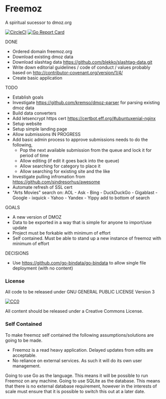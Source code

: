 # Freemoz
A spiritual sucessor to dmoz.org

[![CircleCI](https://circleci.com/gh/boyter/freemoz.svg?style=svg)](https://circleci.com/gh/boyter/freemoz)
[![Go Report Card](https://goreportcard.com/badge/github.com/boyter/freemoz)](https://goreportcard.com/report/github.com/boyter/freemoz)



DONE
- Ordered domain freemoz.org
- Download existing dmoz data
- Download slashtag data https://github.com/blekko/slashtag-data.git
- Write down editorial guidelines / code of conduct / values probably based on http://contributor-covenant.org/version/1/4/
- Create basic application

TODO
- Establish goals
- Investigate https://github.com/kremso/dmoz-parser for parsing existing dmoz data
- Build data converters
- Add letsencrypt https cert https://certbot.eff.org/#ubuntuxenial-nginx
- Setup website
- Setup simple landing page
- Allow submissions IN PROGRESS
- Add basic admin process to approve submissions needs to do the following,
  - Pop the next available submission from the queue and lock it for period of time
  - Allow editing (if edit it goes back into the queue)
  - Allow searching for category to place it
  - Allow searching for existing site and the like
- Investigate pulling infromation from https://github.com/sindresorhus/awesome
- Automate refresh of SSL cert
- "Arts Movies" search on:  AOL - Ask - Bing - DuckDuckGo - Gigablast - Google - ixquick - Yahoo - Yandex - Yippy add to bottom of search

GOALS
- A new version of DMOZ
- Data to be exported in a way that is simple for anyone to import/use update
- Project must be forkable with minimum of effort
- Self contained. Must be able to stand up a new instance of freemoz with minimum of effort

DECISIONS
- Use https://github.com/go-bindata/go-bindata to allow single file deployment (with no content)

### License

All code to be released under GNU GENERAL PUBLIC LICENSE Version 3

[![CC0](http://mirrors.creativecommons.org/presskit/buttons/88x31/svg/cc-zero.svg)](https://creativecommons.org/publicdomain/zero/1.0/)

All content should be released under a Creative Commons License.

### Self Contained

To make freemoz self contained the following assumptions/solutions are going to be made.

 - Freemoz is a read heavy application. Delayed updates from edits are acceptable.
 - No reliance on external services. As such it will do its own user management.

Going to use Go as the language. This means it will be possible to run Freemoz on any machine. Going to use SQLite as the database. This means that there is no external database requirement, however in the interests of scale must ensure that it is possible to switch this out at a later date.
